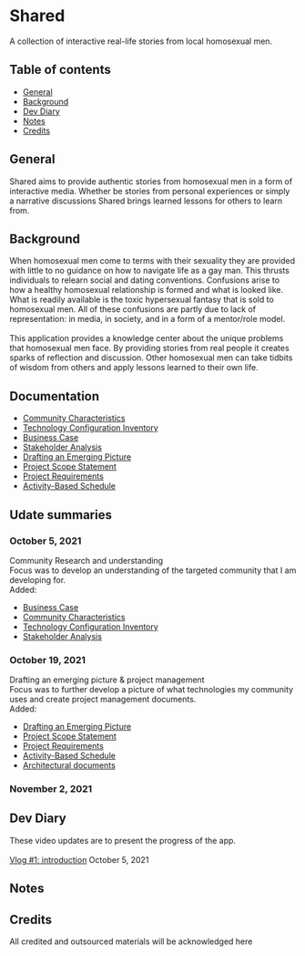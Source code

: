 # Shared
A collection of interactive real-life stories from local homosexual men.
## Table of contents
* [General](#general)
* [Background](#background)
* [Dev Diary](#dev-diary)
* [Notes](#notes)
* [Credits](#credits)

## General
Shared aims to provide authentic stories from homosexual men in a form of interactive media. Whether be stories from personal experiences or simply a narrative discussions Shared brings learned lessons for others to learn from.

## Background
When homosexual men come to terms with their sexuality they are provided with little to no guidance on how to navigate life as a gay man. This thrusts individuals to relearn social and dating conventions. Confusions arise to how a healthy homosexual relationship is formed and what is looked like. What is readily available is the toxic hypersexual fantasy that is sold to homosexual men. All of these confusions are partly due to lack of representation: in media, in society, and in a form of a mentor/role model.
<br>
<br>
This application provides a knowledge center about the unique problems that homosexual men face. By providing stories from real people it creates sparks of reflection and discussion. Other homosexual men can take tidbits of wisdom from others and apply lessons learned to their own life.   

## Documentation
* [Community Characteristics](Documents/Shared-App_CommunityCharacteristicsOrientation_Oct5-2021.pdf)
* [Technology Configuration Inventory](Documents/Shared-App_TechnologyConfigurationInventory_Oct5-2021.pdf)
* [Business Case](Documents/Shared-App_BusinessCase_Oct5-2021.pdf)
* [Stakeholder Analysis](Documents/Shared-App_StakeholderAnalysis_Oct5.pdf)
* [Drafting an Emerging Picture](Documents/Shared-App_DraftingAnEmergingPicture_Oct19.pdf)
* [Project Scope Statement](Documents/Shared-App_ProjectScopeStatement_Oct19_2021.pdf)
* [Project Requirements](Documents/Shared-App_ProjectRequirements_Oct19-2021.pdf)
* [Activity-Based Schedule](Documents/Shared-App_ActivityBasedSchedule_Oct19-2021.pdf)
## Udate summaries
### October 5, 2021
Community Research and understanding
<br>
Focus was to develop an understanding of the targeted community that I am developing for.
<br>
Added:
* [Business Case](Documents/Shared-App_BusinessCase_Oct5-2021.pdf)
* [Community Characteristics](Documents/Shared-App_CommunityCharacteristicsOrientation_Oct5-2021.pdf)
* [Technology Configuration Inventory](Documents/Shared-App_TechnologyConfigurationInventory_Oct5-2021.pdf)
* [Stakeholder Analysis](Documents/Shared-App_StakeholderAnalysis_Oct5.pdf)
### October 19, 2021
Drafting an emerging picture & project management
<br>
Focus was to further develop a picture of what technologies my community uses and create project management documents.
<br>
Added:
* [Drafting an Emerging Picture](Documents/Shared-App_DraftingAnEmergingPicture_Oct19.pdf)
* [Project Scope Statement](Documents/Shared-App_ProjectScopeStatement_Oct19_2021.pdf)
* [Project Requirements](Documents/Shared-App_ProjectRequirements_Oct19-2021.pdf)
* [Activity-Based Schedule](Documents/Shared-App_ActivityBasedSchedule_Oct19-2021.pdf)
* [Architectural documents](Documents/diagrams)

### November 2, 2021
## Dev Diary 
These video updates are to present the progress of the app. 
<br> 
<br>
[Vlog #1: introduction](https://youtu.be/AyeHQv9OzyM) October 5, 2021<br>


## Notes

## Credits
All credited and outsourced materials will be acknowledged here
